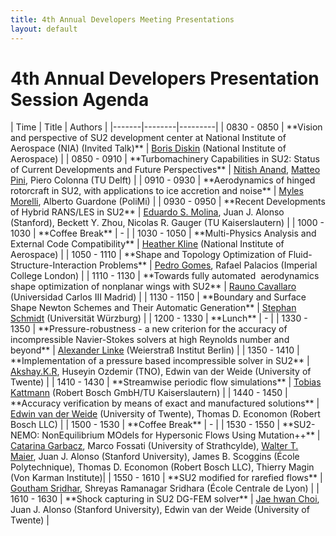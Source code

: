 ```yaml
---
title: 4th Annual Developers Meeting Presentations
layout: default
---
```

  <div class="row">
    <div class="col-lg-12">
      <h1 class="text-center">4th Annual Developers Presentation Session Agenda</h1>
<div class="col-lg-12" markdown="1">
| Time  | Title  | Authors  | 
|-------|--------|---------|
|  0830 - 0850 | **Vision and perspective of SU2 development center at National Institute of Aerospace (NIA) (Invited Talk)** | <u>Boris Diskin</u> (National Institute of Aerospace)  |  
|  0850 - 0910 |  **Turbomachinery Capabilities in SU2: Status of Current Developments and Future Perspectives**  |  <u>Nitish Anand</u>, <u>Matteo Pini</u>, Piero Colonna (TU Delft) | 
|  0910 - 0930 | **Aerodynamics of hinged rotorcraft in SU2, with applications to ice accretion and noise**   |  <u>Myles Morelli</u>, Alberto Guardone (PoliMi) | 
|  0930 - 0950 | **Recent Developments of Hybrid RANS/LES in SU2**  |  <u>Eduardo S. Molina</u>, Juan J. Alonso (Stanford), Beckett Y. Zhou, Nicolas R. Gauger (TU Kaiserslautern) | 
|  1000 - 1030 | **Coffee Break** | - |
|  1030 - 1050 | **Multi-Physics Analysis and External Code Compatibility**   | <u>Heather Kline</u> (National Institute of Aerospace) |
|  1050 - 1110 |  **Shape and Topology Optimization of Fluid-Structure-Interaction Problems**  | <u>Pedro Gomes</u>, Rafael Palacios (Imperial College London) |
|  1110 - 1130 |  **Towards fully automated  aerodynamics shape optimization of nonplanar wings with SU2** | <u>Rauno Cavallaro</u> (Universidad Carlos III Madrid) |
|  1130 - 1150 | **Boundary and Surface Shape Newton Schemes and Their Automatic Generation** | <u>Stephan Schmidt</u> (Universität Würzburg) |
|  1200 - 1330 | **Lunch**         | - |
|  1330 - 1350 | **Pressure-robustness - a new criterion for the accuracy of incompressible Navier-Stokes solvers at high Reynolds number and beyond** | <u>Alexander Linke</u> (Weierstraß Institut Berlin) |
| 1350 - 1410 | **Implementation of a pressure based incompressible solver in SU2**  | <u>Akshay.K.R</u>, Huseyin Ozdemir (TNO), Edwin van der Weide (University of Twente) |
|  1410 - 1430 | **Streamwise periodic flow simulations**         | <u>Tobias Kattmann</u> (Robert Bosch GmbH/TU Kaiserslautern) |
|  1440 - 1450 | **Accuracy verification by means of exact and manufactured solutions** | <u>Edwin van der Weide</u> (University of Twente), Thomas  D. Economon (Robert Bosch LLC) |
|  1500 - 1530 | **Coffee Break**  | - |
|  1530 - 1550 | **SU2-NEMO: NonEquilibrium MOdels for Hypersonic Flows Using Mutation++**  | <u>Catarina Garbacz</u>, Marco Fossati (University of Strathcylde), <u>Walter T. Maier</u>, Juan J. Alonso (Stanford University), James B. Scoggins (École Polytechnique), Thomas D. Economon (Robert Bosch LLC), Thierry Magin (Von Karman Institute)|
|  1550 - 1610 | **SU2 modified for rarefied flows** | <u>Goutham Sridhar</u>, Shreyas Ramanagar Sridhara (École Centrale de Lyon) |
|  1610 - 1630 | **Shock capturing in SU2 DG-FEM solver**  | <u>Jae hwan Choi</u>, Juan J. Alonso (Stanford University), Edwin van der Weide (University of Twente) |
      </div>
      </div>
      </div>
